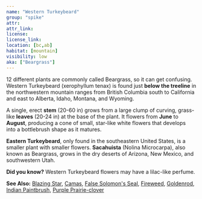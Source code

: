 ```yaml
---
name: "Western Turkeybeard"
group: "spike"
attr: 
attr_link: 
license: 
license_link: 
location: [bc,ab]
habitat: [mountain]
visibility: low 
aka: ["Beargrass"]
---
```

12 different plants are commonly called Beargrass, so it can get confusing. Western Turkeybeard (xerophyllum tenax) is found just **below the treeline** in the northwestern mountain ranges from British Columbia south to California and east to Alberta, Idaho, Montana, and Wyoming.

A single, erect **stem** (20-60 in) grows from a large clump of curving, grass-like **leaves** (20-24 in) at the base of the plant. It flowers from **June** to **August**, producing a cone of small, star-like white flowers that develops into a bottlebrush shape as it matures.

**Eastern Turkeybeard**, only found in the southeastern United States, is a smaller plant with smaller flowers.  **Sacahuista** (Nolina Microcarpa), also known as Beargrass, grows in the dry deserts of Arizona, New Mexico, and southwestern Utah.

**Did you know?** Western Turkeybeard flowers may have a lilac-like perfume.

<!-- generated, do not edit -->
**See Also:**
[Blazing Star](/plants/blazstar),
[Camas](/plants/camas),
[False Solomon's Seal](/plants/falsesol),
[Fireweed](/plants/fireweed),
[Goldenrod](/plants/goldrod),
[Indian Paintbrush](/plants/indian),
[Purple Prairie-clover](/plants/pupclover)
